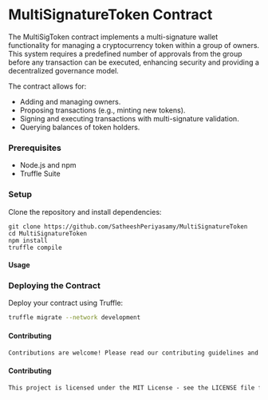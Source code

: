 # MultiSignatureToken Contract
The MultiSigToken contract implements a multi-signature wallet functionality for managing a cryptocurrency token within a group of owners. This system requires a predefined number of approvals from the group before any transaction can be executed, enhancing security and providing a decentralized governance model.

The contract allows for:
- Adding and managing owners.
- Proposing transactions (e.g., minting new tokens).
- Signing and executing transactions with multi-signature validation.
- Querying balances of token holders.

### Prerequisites
- Node.js and npm
- Truffle Suite

### Setup
Clone the repository and install dependencies:
```
git clone https://github.com/SatheeshPeriyasamy/MultiSignatureToken
cd MultiSignatureToken
npm install
truffle compile
```


#### Usage
### Deploying the Contract
Deploy your contract using Truffle:
```bash
truffle migrate --network development
```


#### Contributing
```markdown
Contributions are welcome! Please read our contributing guidelines and submit pull requests to our repository.
```

#### Contributing
```markdown
This project is licensed under the MIT License - see the LICENSE file for details.

